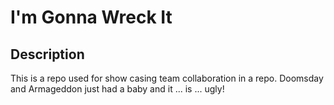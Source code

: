 # I'm Gonna Wreck It

## Description

This is a repo used for show casing team collaboration in a repo.
Doomsday and Armageddon just had a baby and it ... is ... ugly!
